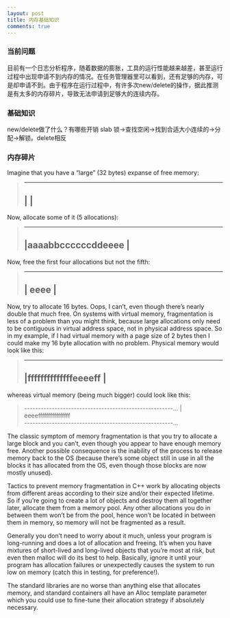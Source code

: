 ```yaml
---
layout: post
title: 内存基础知识 
comments: true
---
```


### 当前问题
目前有一个日志分析程序，随着数据的膨胀，工具的运行性能越来越差，甚至运行过程中出现申请不到内存的情况。在任务管理器里可以看到，还有足够的内存，可是却申请不到。由于程序在运行过程中，有许多次new/delete的操作，据此推测是有太多的内存碎片，导致无法申请到足够大的连续内存。 

### 基础知识
new/delete做了什么？有哪些开销
slab
锁->查找空闲->找到合适大小连续的->分配->解锁。delete相反

### 内存碎片
Imagine that you have a “large” (32 bytes) expanse of free memory:
> ----------------------------------
> |                                |
> ----------------------------------
Now, allocate some of it (5 allocations):
> ----------------------------------
> |aaaabbccccccddeeee              |
> ----------------------------------
Now, free the first four allocations but not the fifth:
> ----------------------------------
> |              eeee              |
> ----------------------------------
Now, try to allocate 16 bytes. Oops, I can’t, even though there’s nearly double that much free.
On systems with virtual memory, fragmentation is less of a problem than you might think, because large allocations only need to be contiguous in virtual address space, not in physical address space. So in my example, if I had virtual memory with a page size of 2 bytes then I could make my 16 byte allocation with no problem. Physical memory would look like this:
> ----------------------------------
> |ffffffffffffffeeeeff            |
> ----------------------------------
whereas virtual memory (being much bigger) could look like this:
> ------------------------------------------------------...
> |              eeeeffffffffffffffff                   
> ------------------------------------------------------...

The classic symptom of memory fragmentation is that you try to allocate a large block and you can’t, even though you appear to have enough memory free. Another possible consequence is the inability of the process to release memory back to the OS (because there’s some object still in use in all the blocks it has allocated from the OS, even though those blocks are now mostly unused).

Tactics to prevent memory fragmentation in C++ work by allocating objects from different areas according to their size and/or their expected lifetime. So if you’re going to create a lot of objects and destroy them all together later, allocate them from a memory pool. Any other allocations you do in between them won’t be from the pool, hence won’t be located in between them in memory, so memory will not be fragmented as a result.

Generally you don’t need to worry about it much, unless your program is long-running and does a lot of allocation and freeing. It’s when you have mixtures of short-lived and long-lived objects that you’re most at risk, but even then malloc will do its best to help. Basically, ignore it until your program has allocation failures or unexpectedly causes the system to run low on memory (catch this in testing, for preference!).

The standard libraries are no worse than anything else that allocates memory, and standard containers all have an Alloc template parameter which you could use to fine-tune their allocation strategy if absolutely necessary.
